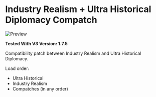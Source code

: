 # Industry Realism + Ultra Historical Diplomacy Compatch

![Preview](thumbnail.png)

**Tested With V3 Version: 1.7.5**

Compatibility patch between Industry Realism and Ultra Historical Diplomacy.

Load order:

- Ultra Historical
- Industry Realism
- Compatches (in any order)
